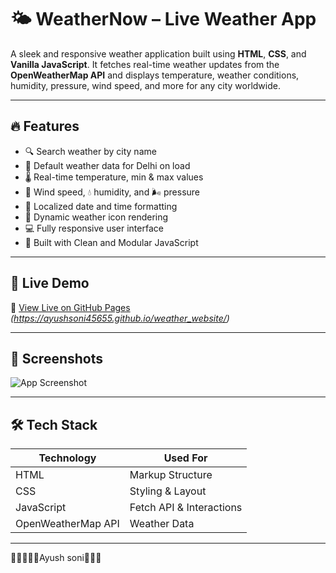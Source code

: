 # 🌤️ WeatherNow – Live Weather App

A sleek and responsive weather application built using **HTML**, **CSS**, and **Vanilla JavaScript**. It fetches real-time weather updates from the **OpenWeatherMap API** and displays temperature, weather conditions, humidity, pressure, wind speed, and more for any city worldwide.

---

## 🔥 Features

- 🔍 Search weather by city name
- 📍 Default weather data for Delhi on load
- 🌡️ Real-time temperature, min & max values
- 💨 Wind speed, 💧 humidity, and 🌬️ pressure
- 📆 Localized date and time formatting
- 🌈 Dynamic weather icon rendering
- 💻 Fully responsive user interface
- 🧠 Built with Clean and Modular JavaScript

---

## 🚀 Live Demo

🔗 [View Live on GitHub Pages](#) *(https://ayushsoni45655.github.io/weather_website/)*

---

## 📸 Screenshots

![App Screenshot](https://blogger.googleusercontent.com/img/b/R29vZ2xl/AVvXsEjz0RHirGZtqzVMbUHjPyKD44V54vBY3yoLjx6Cg9nP5o9eNO2m6wtDY9oYA9Hz5RlKlEroFpI9CLlzqhcFA5jAbOhads_BTbuVHPtr67KwFb4wQc2iz4ZELW9br4B4xlJdjt3lQa8B3oT4-_0c4mc87W7COtmUhtth7YNsQX7qpLJsiBR6xWTlWZNrKIdR/s1902/Screenshot%202025-07-24%20100839.png)  

---

## 🛠️ Tech Stack

| Technology | Used For               |
|------------|------------------------|
| HTML       | Markup Structure       |
| CSS        | Styling & Layout       |
| JavaScript | Fetch API & Interactions |
| OpenWeatherMap API | Weather Data |

---

👋👋👋👋👋Ayush soni👋👋👋

